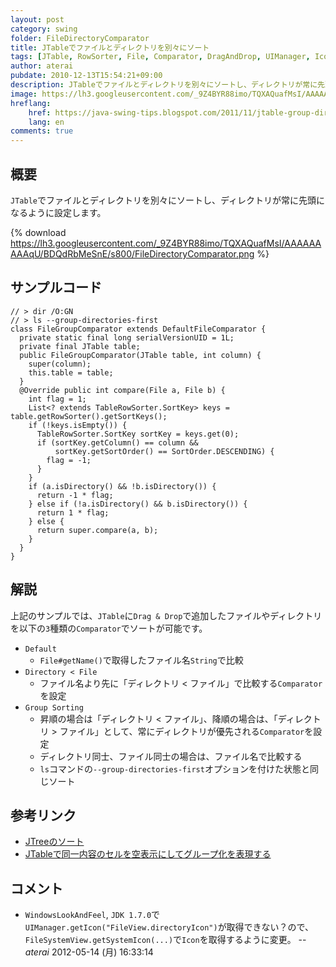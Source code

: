 ```yaml
---
layout: post
category: swing
folder: FileDirectoryComparator
title: JTableでファイルとディレクトリを別々にソート
tags: [JTable, RowSorter, File, Comparator, DragAndDrop, UIManager, Icon, FileSystemView]
author: aterai
pubdate: 2010-12-13T15:54:21+09:00
description: JTableでファイルとディレクトリを別々にソートし、ディレクトリが常に先頭になるように設定します。
image: https://lh3.googleusercontent.com/_9Z4BYR88imo/TQXAQuafMsI/AAAAAAAAAqU/BDQdRbMeSnE/s800/FileDirectoryComparator.png
hreflang:
    href: https://java-swing-tips.blogspot.com/2011/11/jtable-group-directories-first-sorting.html
    lang: en
comments: true
---
```

## 概要
`JTable`でファイルとディレクトリを別々にソートし、ディレクトリが常に先頭になるように設定します。

{% download https://lh3.googleusercontent.com/_9Z4BYR88imo/TQXAQuafMsI/AAAAAAAAAqU/BDQdRbMeSnE/s800/FileDirectoryComparator.png %}

## サンプルコード
<pre class="prettyprint"><code>// &gt; dir /O:GN
// &gt; ls --group-directories-first
class FileGroupComparator extends DefaultFileComparator {
  private static final long serialVersionUID = 1L;
  private final JTable table;
  public FileGroupComparator(JTable table, int column) {
    super(column);
    this.table = table;
  }
  @Override public int compare(File a, File b) {
    int flag = 1;
    List&lt;? extends TableRowSorter.SortKey&gt; keys = table.getRowSorter().getSortKeys();
    if (!keys.isEmpty()) {
      TableRowSorter.SortKey sortKey = keys.get(0);
      if (sortKey.getColumn() == column &amp;&amp;
          sortKey.getSortOrder() == SortOrder.DESCENDING) {
        flag = -1;
      }
    }
    if (a.isDirectory() &amp;&amp; !b.isDirectory()) {
      return -1 * flag;
    } else if (!a.isDirectory() &amp;&amp; b.isDirectory()) {
      return 1 * flag;
    } else {
      return super.compare(a, b);
    }
  }
}
</code></pre>

## 解説
上記のサンプルでは、`JTable`に`Drag & Drop`で追加したファイルやディレクトリを以下の`3`種類の`Comparator`でソートが可能です。

- `Default`
    - `File#getName()`で取得したファイル名`String`で比較
- `Directory < File`
    - ファイル名より先に「ディレクトリ < ファイル」で比較する`Comparator`を設定
- `Group Sorting`
    - 昇順の場合は「ディレクトリ < ファイル」、降順の場合は、「ディレクトリ > ファイル」として、常にディレクトリが優先される`Comparator`を設定
    - ディレクトリ同士、ファイル同士の場合は、ファイル名で比較する
    - `ls`コマンドの`--group-directories-first`オプションを付けた状態と同じソート

<!-- dummy comment line for breaking list -->

## 参考リンク
- [JTreeのソート](https://ateraimemo.com/Swing/SortTree.html)
- [JTableで同一内容のセルを空表示にしてグループ化を表現する](https://ateraimemo.com/Swing/RowGroupInTable.html)

<!-- dummy comment line for breaking list -->

## コメント
- `WindowsLookAndFeel`, `JDK 1.7.0`で`UIManager.getIcon("FileView.directoryIcon")`が取得できない？ので、`FileSystemView.getSystemIcon(...)`で`Icon`を取得するように変更。 -- *aterai* 2012-05-14 (月) 16:33:14

<!-- dummy comment line for breaking list -->
